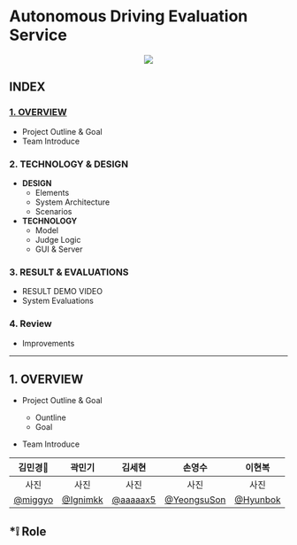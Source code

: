 # __Autonomous Driving Evaluation Service__

<p align="center">
<img src="https://github.com/addinedu-ros-5th/deeplearning-repo-3/assets/163129674/6dfc2218-1272-43a0-bf6d-095c253efb9f" >
    </p>

    
## **INDEX**

### [1. OVERVIEW](#1.-overview)
* Project Outline & Goal
* Team Introduce
### 2. TECHNOLOGY & DESIGN
* **DESIGN**
  * Elements
  * System Architecture
  * Scenarios
* **TECHNOLOGY**
  * Model
  * Judge Logic
  * GUI & Server
### 3. RESULT & EVALUATIONS
* RESULT DEMO VIDEO
* System Evaluations

### 4. Review
* Improvements  

---  


## 1. OVERVIEW
* Project Outline & Goal  
    * Ountline
    * Goal

* Team Introduce  

|김민경👑|곽민기|김세현|손영수|이현복|
|:------:|:---:|:---:|:---:|:---:|
|사진|사진|사진|사진|사진|
|[@miggyo](https://github.com/miggyo)|[@Ignimkk](https://github.com/Ignimkk)|[@aaaaax5](https://github.com/aaaaax5)|[@YeongsuSon](https://github.com/ysu0415)|[@Hyunbok](https://github.com/HyunExample)|  <br>

*❕ Role
---
    


